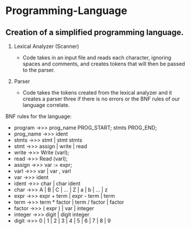 # Programming-Language
## Creation of a simplified programming language.
1. Lexical Analyzer (Scanner)

    * Code takes in an input file and reads each character, ignoring spaces and comments, and creates tokens that will then be passed to the parser.
    
2. Parser

    * Code takes the tokens created from the lexical analyzer and it creates a parser three if there is no errors or the BNF rules of our language correlate.

BNF rules for the language:
   * program   ->>> prog_name PROG_START; stmts PROG_END;
   * prog_name ->>> ident
   * stmts     ->>> stmt | stmt stmts
   * stmt      ->>> assign | write | read
   * write     ->>> Write (varl);
   * read      ->>> Read (varl);
   * assign    ->>> var := expr;
   * varl      ->>> var | var , varl
   * var       ->>> ident
   * ident     ->>> char | char ident
   * char      ->>> A | B | C | … | Z | a | b | … | z
   * expr      ->>> expr + term | expr - term | term
   * term      ->>> term * factor | term / factor | factor
   * factor    ->>> ( expr ) | var | integer
   * integer   ->>> digit | digit integer
   * digit     ->>> 0 | 1 | 2 | 3 | 4 | 5 | 6 | 7 | 8 | 9
